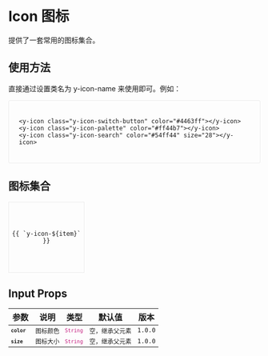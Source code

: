 # Icon 图标
提供了一套常用的图标集合。

## 使用方法
直接通过设置类名为 y-icon-name 来使用即可。例如：

<div class="demo demo-icon">
  <y-icon class="y-icon-switch-button"></y-icon>
  <y-icon class="y-icon-palette" color="#ff44b7"></y-icon>
  <y-icon class="y-icon-search" color="#54ff44" size="28"></y-icon>

  ```vue
  <y-icon class="y-icon-switch-button" color="#4463ff"></y-icon>
  <y-icon class="y-icon-palette" color="#ff44b7"></y-icon>
  <y-icon class="y-icon-search" color="#54ff44" size="28"></y-icon>
  ```
</div>


## 图标集合
<div class="icon-list">
  <div class="icon-item" v-for="(item, index) in iconList">
    <y-icon :class="`y-icon-${item}`"></y-icon>
    <div class="icon-item-text">{{ `y-icon-${item}` }}</div>
  </div>
</div>

## Input Props
<div class="props-table">

| 参数          | 说明        |  类型  |     默认值     |  版本  |
| ------------- |:----------:| -------|:--------------:| ------ |
| color         | 图标颜色    | String | 空，继承父元素  | 1.0.0 |
| size          | 图标大小    | String | 空，继承父元素  | 1.0.0 |

</div>

<script setup lang="ts">
import icons from '../../packages/theme-chalk/src/icon.scss';
import {ref} from 'vue';

const reg = /-icon-(\S*)before/g

const iconListTrans = icons.match(reg);
for(let i in iconListTrans) {
  iconListTrans[i] = iconListTrans[i].slice(6, -7);
}
const iconList = ref(iconListTrans);

console.log('',iconList);

</script>



<style>
.demo {
  border: 1px solid #ebebeb;
  border-radius: 3px;
  transition: .2s;
  padding: 20px;
}
.demo-icon .y-icon {
  padding: 10px;
}

.icon-list {
  display: inline-block;
}
.icon-item {
  display: inline-flex;
  flex-direction: column;
  justify-content: center;
  text-align: center;
  border: 1px solid #ebebeb;
  width: 25%;
  height: 140px;
  min-width: 150px;
}
.icon-item .y-icon {
  font-size: 26px;
  margin-bottom: 15px;
}
.icon-item-text {
  font-family: Lucida Console,Consolas,Monaco,Andale Mono,Ubuntu Mono,monospace;
  font-size: 12px;
}

.language-vue {
  background-color: rgb(0, 62, 119) !important;
}

.props-table table td{
  font-family: Lucida Console,Consolas,Monaco,Andale Mono,Ubuntu Mono,monospace;
  font-size: 12px;
}
.props-table table td:nth-child(1){
  font-weight: bold;
  font-size: 10px;
}
.props-table table td:nth-child(3){
  color: #c41d7f;
  font-size: 10px;
}
</style>